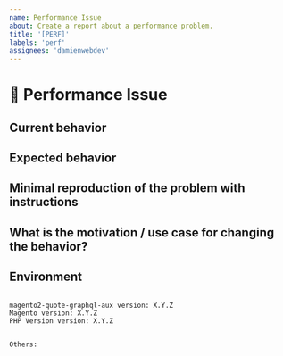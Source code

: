 ```yaml
---
name: Performance Issue
about: Create a report about a performance problem.
title: '[PERF]'
labels: 'perf'
assignees: 'damienwebdev'
---
```


<!--
PLEASE HELP US PROCESS GITHUB ISSUES FASTER BY PROVIDING THE FOLLOWING INFORMATION.

ISSUES MISSING IMPORTANT INFORMATION MAY BE CLOSED WITHOUT INVESTIGATION.
-->

# :turtle: Performance Issue

## Current behavior
<!-- Describe how the issue manifests. -->


## Expected behavior
<!-- Describe what the expected behavior is. -->


## Minimal reproduction of the problem with instructions
<!-- Please provide the *STEPS TO REPRODUCE* and if possible a *MINIMAL DEMO* of the problem -->


## What is the motivation / use case for changing the behavior?
<!-- Describe the motivation or the concrete use case. -->


## Environment

<pre><code>
magento2-quote-graphql-aux version: X.Y.Z
Magento version: X.Y.Z 
PHP Version version: X.Y.Z 
<!-- Check whether this is still an issue in the most recent magento2-quote-graphql-aux version -->

Others:
<!-- Anything else relevant?  Operating system version, IDE, package manager, HTTP server, ... -->
</code></pre>